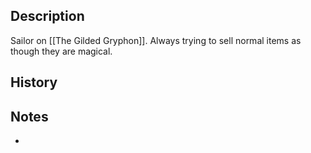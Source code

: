 ## Description
Sailor on [[The Gilded Gryphon]]. Always trying to sell normal items as though they are magical.

## History


## Notes
* 